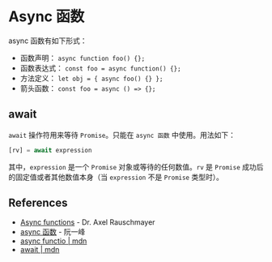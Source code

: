 # Async 函数

async 函数有如下形式：

- 函数声明：  `async function foo() {};`
- 函数表达式： `const foo = async function() {};`
- 方法定义：  `let obj = { async foo() {} };`
- 箭头函数：  `const foo = async () => {};`

## await

`await` 操作符用来等待 `Promise`。只能在 `async 函数` 中使用。用法如下：

```javascript
[rv] = await expression
```

其中，`expression` 是一个 `Promise` 对象或等待的任何数值。`rv` 是 `Promise` 成功后的固定值或者其他数值本身（当 `expression` 不是 `Promise` 类型时）。

## References

- [Async functions](http://exploringjs.com/es2016-es2017/ch_async-functions.html) - Dr. Axel Rauschmayer
- [async 函数](http://es6.ruanyifeng.com/#docs/async) - 阮一峰
- [async functio | mdn](https://developer.mozilla.org/en-US/docs/Web/JavaScript/Reference/Statements/async_function)
- [await | mdn](https://developer.mozilla.org/en-US/docs/Web/JavaScript/Reference/Operators/await)